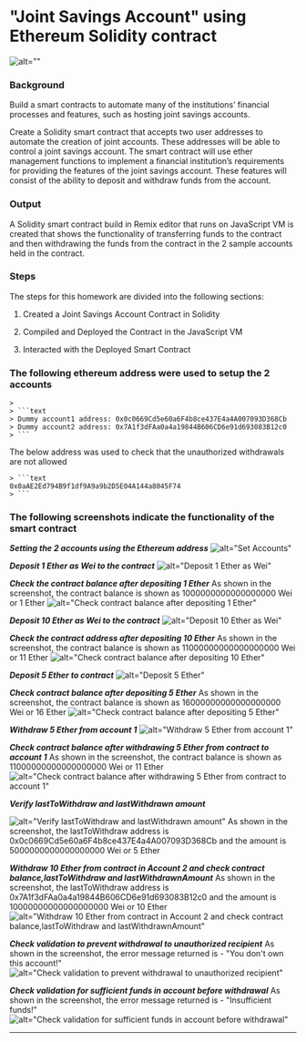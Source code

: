 # "Joint Savings Account" using Ethereum Solidity contract

![alt=""](Images/20-5-challenge-image.png)

### Background

Build a smart contracts to automate many of the institutions’ financial processes and features, such as hosting joint savings accounts.

Create a Solidity smart contract that accepts two user addresses to automate the creation of joint accounts. These addresses will be able to control a joint savings account. The smart contract will use ether management functions to implement a financial institution’s requirements for providing the features of the joint savings account. These features will consist of the ability to deposit and withdraw funds from the account.

### Output


A Solidity smart contract build in Remix editor that runs on JavaScript VM is created that shows the functionality of transferring funds to the contract and then withdrawing the funds from the contract in the 2 sample accounts held in the contract.

### Steps

The steps for this homework are divided into the following sections:

1. Created a Joint Savings Account Contract in Solidity

2. Compiled and Deployed the Contract in the JavaScript VM

3. Interacted with the Deployed Smart Contract

### The following ethereum address were used to setup the 2 accounts

    >
    > ```text
    > Dummy account1 address: 0x0c0669Cd5e60a6F4b8ce437E4a4A007093D368Cb
    > Dummy account2 address: 0x7A1f3dFAa0a4a19844B606CD6e91d693083B12c0
    > ```


The below address was used to check that the unauthorized withdrawals are not allowed

>>
    > ```text 
    0x0aAE2Ed794B9f1df9A9a9b2D5E04A144a8045F74
    > ```


### The following screenshots indicate the functionality of the smart contract

***Setting the 2 accounts using the Ethereum address***
![alt="Set Accounts"](Execution_Results/1_setAccounts.png)

***Deposit 1 Ether as Wei to the contract***
![alt="Deposit 1 Ether as Wei"](Execution_Results/2_Deposit_1_Ether_As_Wei.png)

***Check the contract balance after depositing 1 Ether***
As shown in the screenshot, the contract balance is shown as 1000000000000000000 Wei or 1 Ether
![alt="Check contract balance after depositing 1 Ether"](Execution_Results/3_CheckContractBalanceAfterDepositing_1_Ether.png)

***Deposit 10 Ether as Wei to the contract***
![alt="Deposit 10 Ether as Wei"](Execution_Results/4_Deposit_10_Ether_As_Wei.png)

***Check the contract address after depositing 10 Ether***
As shown in the screenshot, the contract balance is shown as 11000000000000000000 Wei or 11 Ether
![alt="Check contract balance after depositing 10 Ether"](Execution_Results/5_CheckContractBalanceAfterDepositing_10_Ether.png)

***Deposit 5 Ether to contract***
![alt="Deposit 5 Ether"](Execution_Results/6_Deposit5Ether.png)

***Check contract balance after depositing 5 Ether***
As shown in the screenshot, the contract balance is shown as 16000000000000000000 Wei or 16 Ether
![alt="Check contract balance after depositing 5 Ether"](Execution_Results/7_CheckContractBalanceAfterDepositing5Ether.png)

***Withdraw 5 Ether from account 1***
![alt="Withdraw 5 Ether from account 1"](Execution_Results/8_Withdraw_5_EtherIn_AccountOne.png)

***Check contract balance after withdrawing 5 Ether from contract to account 1***
As shown in the screenshot, the contract balance is shown as 11000000000000000000 Wei or 11 Ether
![alt="Check contract balance after withdrawing 5 Ether from contract to account 1"](Execution_Results/9_CheckContractBalanceAfterWithraw5EtherToAccountOne.png)


***Verify lastToWithdraw and lastWithdrawn amount***

![alt="Verify lastToWithdraw and lastWithdrawn amount"](Execution_Results/10_VerifyLastToWithdraw_LastWithdrawnAmount.png)
As shown in the screenshot, the lastToWithdraw address is 0x0c0669Cd5e60a6F4b8ce437E4a4A007093D368Cb and the amount is 5000000000000000000 Wei or 5 Ether

***Withdraw 10 Ether from contract in Account 2 and check contract balance,lastToWithdraw and lastWithdrawnAmount***
As shown in the screenshot, the lastToWithdraw address is 0x7A1f3dFAa0a4a19844B606CD6e91d693083B12c0 and the amount is 10000000000000000000 Wei or 10 Ether
![alt="Withdraw 10 Ether from contract in Account 2 and check contract balance,lastToWithdraw and lastWithdrawnAmount"](Execution_Results/11_Withdraw_10_EtherInAccount2_Check_contractBalance_lastWtithdraw_lastWithdrawAmount.png)

***Check validation to prevent withdrawal to unauthorized recipient***
As shown in the screenshot, the error message returned is - "You don't own this account!"
![alt="Check validation to prevent withdrawal to unauthorized recipient"](Execution_Results/12_TestWithdrawToUnAuthorizedAccount.png)

***Check validation for sufficient funds in account before withdrawal***
As shown in the screenshot, the error message returned is - "Insufficient funds!"
![alt="Check validation for sufficient funds in account before withdrawal"](Execution_Results/13_TestInsufficientFundsCheck.png)

















---

